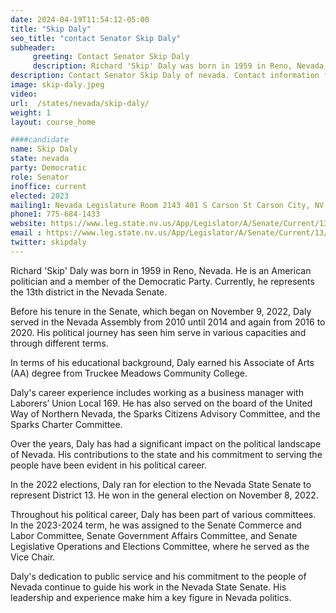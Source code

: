 ```yaml
---
date: 2024-04-19T11:54:12-05:00
title: "Skip Daly"
seo_title: "contact Senator Skip Daly"
subheader:
     greeting: Contact Senator Skip Daly
     description: Richard 'Skip' Daly was born in 1959 in Reno, Nevada. He is an American politician and a member of the Democratic Party. Currently, he represents the 13th district in the Nevada Senate.
description: Contact Senator Skip Daly of nevada. Contact information for Skip Daly includes email address, phone number, and mailing address.
image: skip-daly.jpeg
video:
url:  /states/nevada/skip-daly/
weight: 1
layout: course_home

####candidate
name: Skip Daly
state: nevada
party: Democratic
role: Senator
inoffice: current
elected: 2023
mailing1: Nevada Legislature Room 2143 401 S Carson St Carson City, NV 89701-4747
phone1: 775-684-1433
website: https://www.leg.state.nv.us/App/Legislator/A/Senate/Current/13/
email : https://www.leg.state.nv.us/App/Legislator/A/Senate/Current/13/
twitter: skipdaly
---
```


Richard 'Skip' Daly was born in 1959 in Reno, Nevada. He is an American politician and a member of the Democratic Party. Currently, he represents the 13th district in the Nevada Senate.

Before his tenure in the Senate, which began on November 9, 2022, Daly served in the Nevada Assembly from 2010 until 2014 and again from 2016 to 2020. His political journey has seen him serve in various capacities and through different terms.

In terms of his educational background, Daly earned his Associate of Arts (AA) degree from Truckee Meadows Community College.

Daly's career experience includes working as a business manager with Laborers’ Union Local 169. He has also served on the board of the United Way of Northern Nevada, the Sparks Citizens Advisory Committee, and the Sparks Charter Committee.

Over the years, Daly has had a significant impact on the political landscape of Nevada. His contributions to the state and his commitment to serving the people have been evident in his political career.

In the 2022 elections, Daly ran for election to the Nevada State Senate to represent District 13. He won in the general election on November 8, 2022.

Throughout his political career, Daly has been part of various committees. In the 2023-2024 term, he was assigned to the Senate Commerce and Labor Committee, Senate Government Affairs Committee, and Senate Legislative Operations and Elections Committee, where he served as the Vice Chair.

Daly's dedication to public service and his commitment to the people of Nevada continue to guide his work in the Nevada State Senate. His leadership and experience make him a key figure in Nevada politics.
